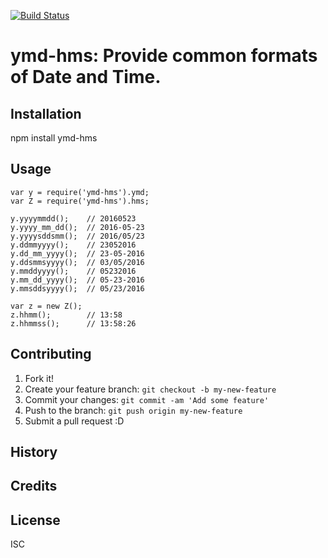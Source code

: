 [![Build Status](https://travis-ci.org/PhilTheAir/ymd-hms.svg?branch=master)](https://travis-ci.org/PhilTheAir/ymd-hms)

# ymd-hms: Provide common formats of Date and Time.

## Installation

npm install ymd-hms

## Usage
```
var y = require('ymd-hms').ymd;
var Z = require('ymd-hms').hms;

y.yyyymmdd();    // 20160523
y.yyyy_mm_dd();  // 2016-05-23
y.yyyysddsmm();  // 2016/05/23
y.ddmmyyyy();    // 23052016
y.dd_mm_yyyy();  // 23-05-2016
y.ddsmmsyyyy();  // 03/05/2016
y.mmddyyyy();    // 05232016
y.mm_dd_yyyy();  // 05-23-2016
y.mmsddsyyyy();  // 05/23/2016

var z = new Z();
z.hhmm();        // 13:58
z.hhmmss();      // 13:58:26
```
## Contributing

1. Fork it!
2. Create your feature branch: `git checkout -b my-new-feature`
3. Commit your changes: `git commit -am 'Add some feature'`
4. Push to the branch: `git push origin my-new-feature`
5. Submit a pull request :D

## History


## Credits


## License

ISC
